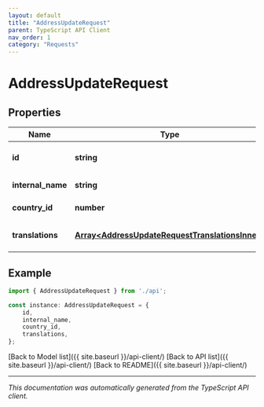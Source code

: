 ```yaml
---
layout: default
title: "AddressUpdateRequest"
parent: TypeScript API Client
nav_order: 1
category: "Requests"
---
```


# AddressUpdateRequest


## Properties

Name | Type | Description | Notes
------------ | ------------- | ------------- | -------------
**id** | **string** |  | [optional] [default to undefined]
**internal_name** | **string** |  | [default to undefined]
**country_id** | **number** |  | [default to undefined]
**translations** | [**Array&lt;AddressUpdateRequestTranslationsInner&gt;**](AddressUpdateRequestTranslationsInner.md) |  | [optional] [default to undefined]

## Example

```typescript
import { AddressUpdateRequest } from './api';

const instance: AddressUpdateRequest = {
    id,
    internal_name,
    country_id,
    translations,
};
```

[Back to Model list]({{ site.baseurl }}/api-client/) [Back to API list]({{ site.baseurl }}/api-client/) [Back to README]({{ site.baseurl }}/api-client/)


---

*This documentation was automatically generated from the TypeScript API client.*
